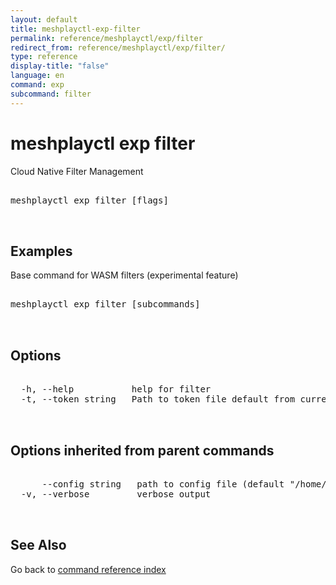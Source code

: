 ```yaml
---
layout: default
title: meshplayctl-exp-filter
permalink: reference/meshplayctl/exp/filter
redirect_from: reference/meshplayctl/exp/filter/
type: reference
display-title: "false"
language: en
command: exp
subcommand: filter
---
```


# meshplayctl exp filter

Cloud Native Filter Management

<pre class='codeblock-pre'>
<div class='codeblock'>
meshplayctl exp filter [flags]

</div>
</pre> 

## Examples

Base command for WASM filters (experimental feature)
<pre class='codeblock-pre'>
<div class='codeblock'>
meshplayctl exp filter [subcommands]	

</div>
</pre> 

## Options

<pre class='codeblock-pre'>
<div class='codeblock'>
  -h, --help           help for filter
  -t, --token string   Path to token file default from current context

</div>
</pre>

## Options inherited from parent commands

<pre class='codeblock-pre'>
<div class='codeblock'>
      --config string   path to config file (default "/home/runner/.meshplay/config.yaml")
  -v, --verbose         verbose output

</div>
</pre>

## See Also

Go back to [command reference index](/reference/meshplayctl/) 
